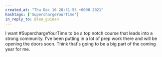 ```yaml
---
created_at: "Thu Dec 16 20:31:55 +0000 2021"
hashtags: ['SuperchargeYourTime']
in_reply_to: @leo_guinan
---
```


I want #SuperchargeYourTime to be a top notch course that leads into a strong community. I've been putting in a lot of prep work there and will be opening the doors soon. Think that's going to be a big part of the coming year for me.